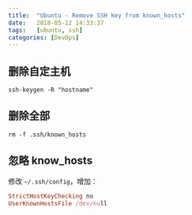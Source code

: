 ```yaml
---
title:  "Ubuntu - Remove SSH key from known_hosts"
date:   2018-05-12 14:33:37
tags:   [ubuntu, ssh]
categories: [DevOps]
---
```


## 删除自定主机
```
ssh-keygen -R "hostname"
```

## 删除全部
```
rm -f .ssh/known_hosts
```

## 忽略 know_hosts
修改 `~/.ssh/config`，增加：

```ruby
StrictHostKeyChecking no
UserKnownHostsFile /dev/null
```
